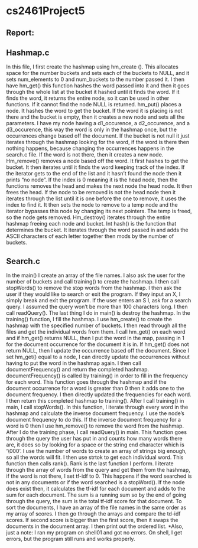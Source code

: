 # cs2461Project5
## Report:
## Hashmap.c
In this file, I first create the hashmap using hm_create (). This allocates space for the number buckets and sets each of the buckets to NULL, and it sets num_elements to 0 and num_buckets to the number passed it. 
I then have hm_get() this function hashes the word passed into it and then it goes through the whole list at the bucket it hashed until it finds the word. If it finds the word, it returns the entire node, so it can be used in other functions. If it cannot find the node NULL is returned. 
hm_put() places a node. It hashes the word to get the bucket. If the word it is placing is not there and the bucket is empty, then it creates a new node and sets all the parameters. I have my node having a d1_occurence, a d2_occurence, and a d3_occurence, this way the word is only in the hashmap once, but the occurrences change based off the document. If the bucket is not null it just iterates through the hashmap looking for the word, if the word is there then nothing happens, because changing the occurrences happens in the search.c file. If the word is not there, then it creates a new node.
Hm_remove() removes a node based off the word. It first hashes to get the bucket. It then iterates until it finds the word keeping track of the index. If the iterator gets to the end of the list and it hasn’t found the node then it prints “no node”. If the index is 0 meaning it is the head node, then the functions removes the head and makes the next node the head node. It then frees the head. If the node to be removed is not the head node then it iterates through the list until it is one before the one to remove, it uses the index to find it. It then sets the node to remove to a temp node and the iterator bypasses this node by changing its next pointers. The temp is freed, so the node gets removed.
Hm_destroy() iterates through the entire hashmap freeing each node and bucket.
Int hash() is the function that determines the bucket. It iterates through the word passed in and adds the ASCII characters of each letter together then mods by the number of buckets. 
## Search.c
In the main() I create an array of the file names. I also ask the user for the number of buckets and call training() to create the hashmap. I then call stopWords() to remove the stop words from the hashmap. I then ask the user if they would like to search or exit the program. If they input an X, I simply break and exit the program. If the user enters an S I, ask for a search query. I assumed the query won’t be more than 100 characters long. I then call readQuery(). The last thing I do in main() is destroy the hashmap. 
In the training() function, I fill the hashmap. I use hm_create() to create the hashmap with the specified number of buckets. I then read through all the files and get the individual words from them. I call hm_get() on each word and if hm_get() returns NULL, then I put the word in the map, passing in 1 for the document occurrence for the document it is in. If hm_get() does not return NULL, then I update the occurrence based off the document. Since I set hm_get() equal to a node, I can directly update the occurrences without having to put the word in the hashmap again. I then call documentFrequency() and return the completed hashmap.
documentFrequency() is called by training() in order to fill in the frequency for each word. This function goes through the hashmap and if the document occurrence for a word is greater than 0 then it adds one to the document frequency. I then directly updated the frequencies for each word.  I then return this completed hashmap to training().
After I call training() in main, I call stopWords(). In this function, I iterate through every word in the hashmap and calculate the inverse document frequency. I use the node’s document frequency to do this. If the inverse document frequency for a word is 0 then I use hm_remove() to remove the word from the hashmap.
After I do the training phase, I call readQuery() in main. This function goes through the query the user has put in and counts how many words there are, it does so by looking for a space or the string end character which is ‘\000’. I use the number of words to create an array of strings big enough, so all the words will fit. I then use strtok to get each individual word.  This function then calls rank().
Rank is the last function I perform. I iterate through the array of words from the query and get them from the hashmap, if the word is not there, I set tf-idf to 0. This happens if the word searched is not in any documents or if the word searched is a stopWord(). If the node does exist then, it calculates the tf-idf for each document and adds to the sum for each document. The sum is a running sum so by the end of going through the query, the sum is the total tf-idf score for that document. To sort the documents, I have an array of the file names in the same order as my array of scores. I then go through the arrays and compare the td-idf scores. If second score is bigger than the first score, then it swaps the documents in the document array. I then print out the ordered list. 
*Also, just a note: I ran my program on shell01 and got no errors. On shell, I get errors, but the program still runs and works properly.
